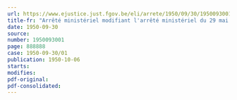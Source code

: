 ```yaml
---
url: https://www.ejustice.just.fgov.be/eli/arrete/1950/09/30/1950093001/justel
title-fr: "Arrêté ministériel modifiant l'arrêté ministériel du 29 mai 1948 pris en application de l'arrêté du Régent du 25 septembre 1947 instituant des organes de sécurité et d'hygiène dans les mines, minières et carrières souterraines"
date: 1950-09-30
source:
number: 1950093001
page: 888888
case: 1950-09-30/01
publication: 1950-10-06
starts:
modifies:
pdf-original:
pdf-consolidated:
---
```


